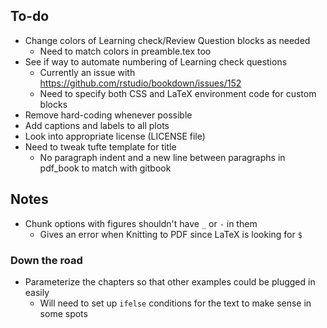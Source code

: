 ## To-do

- Change colors of Learning check/Review Question blocks as needed
    + Need to match colors in preamble.tex too
- See if way to automate numbering of Learning check questions
    + Currently an issue with https://github.com/rstudio/bookdown/issues/152
    + Need to specify both CSS and LaTeX environment code for custom blocks
- Remove hard-coding whenever possible
- Add captions and labels to all plots
- Look into appropriate license (LICENSE file)
- Need to tweak tufte template for title
    + No paragraph indent and a new line between paragraphs in pdf_book to match with
  gitbook

## Notes

- Chunk options with figures shouldn't have `_` or `-` in them
    + Gives an error when Knitting to PDF since LaTeX is looking for `$`

### Down the road

- Parameterize the chapters so that other examples could be plugged in easily
   + Will need to set up `ifelse` conditions for the text to make sense in some spots
